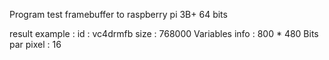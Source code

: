 Program test framebuffer to raspberry pi 3B+  64 bits 

result example :
id : vc4drmfb  size : 768000
Variables info : 800 * 480  Bits par pixel : 16
